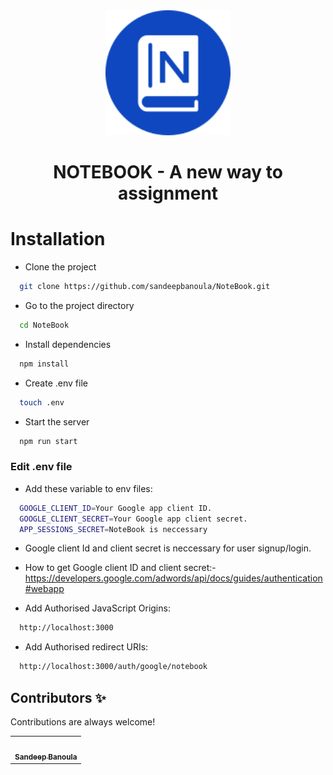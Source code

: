 <div align = "center">

<img height=200px src="./public/images/logo.svg">

# NOTEBOOK - A new way to assignment

</div>

# Installation

- Clone the project

```bash
  git clone https://github.com/sandeepbanoula/NoteBook.git
```

- Go to the project directory

```bash
  cd NoteBook
```

- Install dependencies

```bash
  npm install
```

- Create .env file

```bash
  touch .env
```

- Start the server

```bash
  npm run start
```

### Edit .env file

- Add these variable to env files:

```bash
  GOOGLE_CLIENT_ID=Your Google app client ID.
  GOOGLE_CLIENT_SECRET=Your Google app client secret.
  APP_SESSIONS_SECRET=NoteBook is neccessary
```

- Google client Id and client secret is neccessary for user signup/login.

- How to get Google client ID and client secret:-
  https://developers.google.com/adwords/api/docs/guides/authentication#webapp

- Add Authorised JavaScript Origins:

```bash
  http://localhost:3000
```

- Add Authorised redirect URIs:

```bash
  http://localhost:3000/auth/google/notebook
```

## Contributors ✨

Contributions are always welcome!

<table>
  <tr>
    <td align="center"><a href="https://www.linkedin.com/in/sandeepbanoula/"><img src="https://avatars.githubusercontent.com/u/65235940?v=4" width="100px;" alt=""/><br /><sub><b>Sandeep Banoula</b></sub></a><br /></td>
  </tr>
</table>
